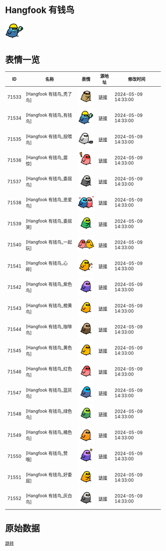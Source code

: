 # Hangfook 有钱鸟

<img src="./cover.png" height="60" alt="cover" />

# 表情一览

|ID|名称|表情|源地址|修改时间|
|----|----|----|----|----|
|71533|[Hangfook 有钱鸟_秃了鸟]|<img src="./pic/071533_%5BHangfook 有钱鸟_秃了鸟%5D.png" height="60" alt="秃了鸟"/>|[链接](https://i0.hdslb.com/bfs/garb/c1ea199a3269e68ece7736ae6cd4e6726f44a11f.png)|2024-05-09 14:33:00|
|71534|[Hangfook 有钱鸟_有钱鸟]|<img src="./pic/071534_%5BHangfook 有钱鸟_有钱鸟%5D.png" height="60" alt="有钱鸟"/>|[链接](https://i0.hdslb.com/bfs/garb/a96680d03a7fbe5983061a1734730f8f5024cb74.png)|2024-05-09 14:33:00|
|71535|[Hangfook 有钱鸟_投喂鸟]|<img src="./pic/071535_%5BHangfook 有钱鸟_投喂鸟%5D.png" height="60" alt="投喂鸟"/>|[链接](https://i0.hdslb.com/bfs/garb/9373632bd23653aba3219b559e7d4c7179e6efef.png)|2024-05-09 14:33:00|
|71536|[Hangfook 有钱鸟_震惊]|<img src="./pic/071536_%5BHangfook 有钱鸟_震惊%5D.png" height="60" alt="震惊"/>|[链接](https://i0.hdslb.com/bfs/garb/a7f5158674bcef92208ab87b87e0388ead326795.png)|2024-05-09 14:33:00|
|71537|[Hangfook 有钱鸟_委屈鸟]|<img src="./pic/071537_%5BHangfook 有钱鸟_委屈鸟%5D.png" height="60" alt="委屈鸟"/>|[链接](https://i0.hdslb.com/bfs/garb/b369842c9052e2d936624a4a28d0e2158ed516fc.png)|2024-05-09 14:33:00|
|71538|[Hangfook 有钱鸟_恩爱鸟]|<img src="./pic/071538_%5BHangfook 有钱鸟_恩爱鸟%5D.png" height="60" alt="恩爱鸟"/>|[链接](https://i0.hdslb.com/bfs/garb/8d2eb6896136ce804576ff54ea2d9fccbf1b3b8f.png)|2024-05-09 14:33:00|
|71539|[Hangfook 有钱鸟_委屈哭]|<img src="./pic/071539_%5BHangfook 有钱鸟_委屈哭%5D.png" height="60" alt="委屈哭"/>|[链接](https://i0.hdslb.com/bfs/garb/b9f55c0bf196a79fc7d5ef05d9390359f0a2a57e.png)|2024-05-09 14:33:00|
|71540|[Hangfook 有钱鸟_一起玩]|<img src="./pic/071540_%5BHangfook 有钱鸟_一起玩%5D.png" height="60" alt="一起玩"/>|[链接](https://i0.hdslb.com/bfs/garb/f0b8ef61d9c02d3a93187c334dddf66f6808df09.png)|2024-05-09 14:33:00|
|71541|[Hangfook 有钱鸟_心碎]|<img src="./pic/071541_%5BHangfook 有钱鸟_心碎%5D.png" height="60" alt="心碎"/>|[链接](https://i0.hdslb.com/bfs/garb/226fb718934aaf2db29163a65cb79ab8c118209e.png)|2024-05-09 14:33:00|
|71542|[Hangfook 有钱鸟_紫色鸟]|<img src="./pic/071542_%5BHangfook 有钱鸟_紫色鸟%5D.png" height="60" alt="紫色鸟"/>|[链接](https://i0.hdslb.com/bfs/garb/0659d59b0f1600bd7edb53ce356a67e9a2ceb8c5.png)|2024-05-09 14:33:00|
|71543|[Hangfook 有钱鸟_橙黄鸟]|<img src="./pic/071543_%5BHangfook 有钱鸟_橙黄鸟%5D.png" height="60" alt="橙黄鸟"/>|[链接](https://i0.hdslb.com/bfs/garb/5679135d38868def4b1f1e47a255788b0951fbea.png)|2024-05-09 14:33:00|
|71544|[Hangfook 有钱鸟_咖啡鸟]|<img src="./pic/071544_%5BHangfook 有钱鸟_咖啡鸟%5D.png" height="60" alt="咖啡鸟"/>|[链接](https://i0.hdslb.com/bfs/garb/f977254d340a487ee40ae7cbf1bd796607fedd59.png)|2024-05-09 14:33:00|
|71545|[Hangfook 有钱鸟_黄色鸟]|<img src="./pic/071545_%5BHangfook 有钱鸟_黄色鸟%5D.png" height="60" alt="黄色鸟"/>|[链接](https://i0.hdslb.com/bfs/garb/ac09c4c81fae665f5239ce99d5d5ebf5cc74ae42.png)|2024-05-09 14:33:00|
|71546|[Hangfook 有钱鸟_红色鸟]|<img src="./pic/071546_%5BHangfook 有钱鸟_红色鸟%5D.png" height="60" alt="红色鸟"/>|[链接](https://i0.hdslb.com/bfs/garb/686d0d12a82d9ba022c5cb3570b223f017b9a950.png)|2024-05-09 14:33:00|
|71547|[Hangfook 有钱鸟_蓝灰鸟]|<img src="./pic/071547_%5BHangfook 有钱鸟_蓝灰鸟%5D.png" height="60" alt="蓝灰鸟"/>|[链接](https://i0.hdslb.com/bfs/garb/04d667d4854621a6cfba81366696ebc84a842d91.png)|2024-05-09 14:33:00|
|71548|[Hangfook 有钱鸟_绿色鸟]|<img src="./pic/071548_%5BHangfook 有钱鸟_绿色鸟%5D.png" height="60" alt="绿色鸟"/>|[链接](https://i0.hdslb.com/bfs/garb/3ce878dd97e4a510b6987aebb55f71c8f3b9e74d.png)|2024-05-09 14:33:00|
|71549|[Hangfook 有钱鸟_橘色鸟]|<img src="./pic/071549_%5BHangfook 有钱鸟_橘色鸟%5D.png" height="60" alt="橘色鸟"/>|[链接](https://i0.hdslb.com/bfs/garb/f6ee1a62a504d0bf518825b2b95cdc1a04b3e3df.png)|2024-05-09 14:33:00|
|71550|[Hangfook 有钱鸟_赞哦]|<img src="./pic/071550_%5BHangfook 有钱鸟_赞哦%5D.png" height="60" alt="赞哦"/>|[链接](https://i0.hdslb.com/bfs/garb/5b9598ad2f378bbc6fa36c4ddf1129d448edce3a.png)|2024-05-09 14:33:00|
|71551|[Hangfook 有钱鸟_好委屈]|<img src="./pic/071551_%5BHangfook 有钱鸟_好委屈%5D.png" height="60" alt="好委屈"/>|[链接](https://i0.hdslb.com/bfs/garb/47d1eb37dac457101592de98c676cf5dce492828.png)|2024-05-09 14:33:00|
|71552|[Hangfook 有钱鸟_灰白鸟]|<img src="./pic/071552_%5BHangfook 有钱鸟_灰白鸟%5D.png" height="60" alt="灰白鸟"/>|[链接](https://i0.hdslb.com/bfs/garb/28fbc5f7cf3db6c1816bb1a6485febf2f895787f.png)|2024-05-09 14:33:00|

# 原始数据

[跳转](./raw.json)

